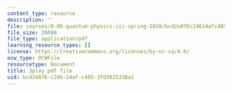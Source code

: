 ```yaml
---
content_type: resource
description: ''
file: courses/8-06-quantum-physics-iii-spring-2018/bcd2e076c24614afc4853fd3825338a1_aY8iTiAfRzs.pdf
file_size: 26098
file_type: application/pdf
learning_resource_types: []
license: https://creativecommons.org/licenses/by-nc-sa/4.0/
ocw_type: OCWFile
resourcetype: Document
title: 3play pdf file
uid: bcd2e076-c246-14af-c485-3fd3825338a1
---
```

